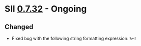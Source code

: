# Sll [0.7.32] - Ongoing

## Changed

- Fixed bug with the following string formatting expression: `%+f`

[0.7.32]: https://github.com/sl-lang/sll/compare/sll-v0.7.31...main

